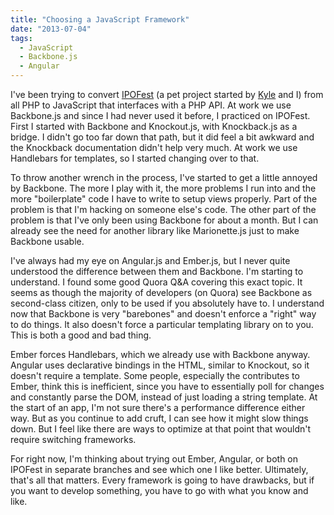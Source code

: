 ```yaml
---
title: "Choosing a JavaScript Framework"
date: "2013-07-04"
tags:
  - JavaScript
  - Backbone.js
  - Angular
---
```


I've been trying to convert [IPOFest](https://github.com/simpixelated/ipofest) (a pet project started by [Kyle](http://www.aquaether.com/) and I) from all PHP to JavaScript that interfaces with a PHP API. At work we use Backbone.js and since I had never used it before, I practiced on IPOFest. First I started with Backbone and Knockout.js, with Knockback.js as a bridge. I didn't go too far down that path, but it did feel a bit awkward and the Knockback documentation didn't help very much. At work we use Handlebars for templates, so I started changing over to that.

To throw another wrench in the process, I've started to get a little annoyed by Backbone. The more I play with it, the more problems I run into and the more "boilerplate" code I have to write to setup views properly. Part of the problem is that I'm hacking on someone else's code. The other part of the problem is that I've only been using Backbone for about a month. But I can already see the need for another library like Marionette.js just to make Backbone usable.

I've always had my eye on Angular.js and Ember.js, but I never quite understood the difference between them and Backbone. I'm starting to understand. I found some good Quora Q&A covering this exact topic. It seems as though the majority of developers (on Quora) see Backbone as second-class citizen, only to be used if you absolutely have to. I understand now that Backbone is very "barebones" and doesn't enforce a "right" way to do things. It also doesn't force a particular templating library on to you. This is both a good and bad thing.

Ember forces Handlebars, which we already use with Backbone anyway. Angular uses declarative bindings in the HTML, similar to Knockout, so it doesn't require a template. Some people, especially the contributes to Ember, think this is inefficient, since you have to essentially poll for changes and constantly parse the DOM, instead of just loading a string template. At the start of an app, I'm not sure there's a performance difference either way. But as you continue to add cruft, I can see how it might slow things down. But I feel like there are ways to optimize at that point that wouldn't require switching frameworks.

For right now, I'm thinking about trying out Ember, Angular, or both on IPOFest in separate branches and see which one I like better. Ultimately, that's all that matters. Every framework is going to have drawbacks, but if you want to develop something, you have to go with what you know and like.
